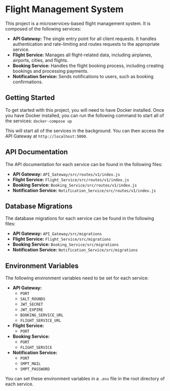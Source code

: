# Flight Management System

This project is a microservices-based flight management system. It is composed of the following services:

* **API Gateway:** The single entry point for all client requests. It handles authentication and rate-limiting and routes requests to the appropriate service.
* **Flight Service:** Manages all flight-related data, including airplanes, airports, cities, and flights.
* **Booking Service:** Handles the flight booking process, including creating bookings and processing payments.
* **Notification Service:** Sends notifications to users, such as booking confirmations.

## Getting Started

To get started with this project, you will need to have Docker installed. Once you have Docker installed, you can run the following command to start all of the services:
```docker-compose up```

This will start all of the services in the background. You can then access the API Gateway at `http://localhost:5000`.

## API Documentation

The API documentation for each service can be found in the following files:

* **API Gateway:** `API_Gateway/src/routes/v1/index.js`
* **Flight Service:** `Flight_Service/src/routes/v1/index.js`
* **Booking Service:** `Booking_Service/src/routes/v1/index.js`
* **Notification Service:** `Notification_Service/src/routes/v1/index.js`

## Database Migrations

The database migrations for each service can be found in the following files:

* **API Gateway:** `API_Gateway/src/migrations`
* **Flight Service:** `Flight_Service/src/migrations`
* **Booking Service:** `Booking_Service/src/migrations`
* **Notification Service:** `Notification_Service/src/migrations`

## Environment Variables

The following environment variables need to be set for each service:

* **API Gateway:**
    * `PORT`
    * `SALT_ROUNDS`
    * `JWT_SECRET`
    * `JWT_EXPIRE`
    * `BOOKING_SERVICE_URL`
    * `FLIGHT_SERVICE_URL`
* **Flight Service:**
    * `PORT`
* **Booking Service:**
    * `PORT`
    * `FLIGHT_SERVICE`
* **Notification Service:**
    * `PORT`
    * `SMPT_MAIL`
    * `SMPT_PASSWORD`

You can set these environment variables in a `.env` file in the root directory of each service.
